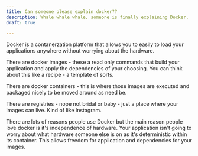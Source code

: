 ```yaml
---
title: Can someone please explain docker??
description: Whale whale whale, someone is finally explaining Docker.
draft: true

---
```




Docker is a contanerzation platform that allows you to easily to load your applications anywhere without worrying about the hardware. 

There are docker images - these a read only commands that build your application and apply the dependencies of your choosing. You can think about this like a recipe - a template of sorts. 

There are docker containers - this is where those images are executed and packaged nicely to be moved around as need be. 

There are registries - nope not bridal or baby - just a place where your images can live. Kind of like Instagram. 

There are lots of reasons people use Docker but the main reason people love docker is it's independence of hardware. Your application isn't going to worry about what hardware someone else is on as it's deterministic within its container. This allows freedom for application and dependencies for your images. 

